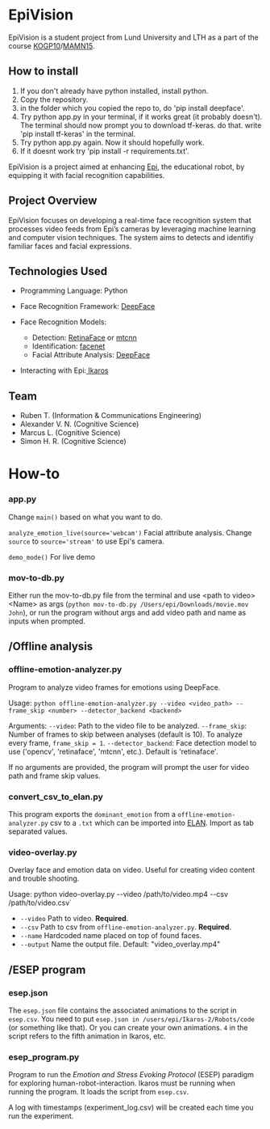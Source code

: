 # EpiVision

EpiVision is a student project from Lund University and LTH as a part of the course [KOGP10](https://www.fil.lu.se/en/course/KOGP10/)/[MAMN15](https://kurser.lth.se/kursplaner/24_25/MAMN15.html). 

## How to install

1. If you don't already have python installed, install python.
2. Copy the repository.
3. in the folder which you copied the repo to, do 'pip install deepface'.
4. Try python app.py in your terminal, if it works great (it probably doesn't). The terminal should now prompt you to download tf-keras. do that. write 'pip install tf-keras' in the terminal.
5. Try python app.py again. Now it should hopefully work.
6. If it doesnt work try 'pip install -r requirements.txt'.

EpiVision is a project aimed at enhancing [Epi](https://github.com/birgerjohansson/Epi), the educational robot, by equipping it with facial recognition capabilities. 

## Project Overview

EpiVision focuses on developing a real-time face recognition system that processes video feeds from Epi’s cameras by leveraging machine learning and computer vision techniques. The system aims to detects and identifiy familiar faces and facial expressions.

## Technologies Used

- Programming Language: Python
- Face Recognition Framework: [DeepFace](https://github.com/serengil/deepface)
- Face Recognition Models:
  - Detection: [RetinaFace](https://github.com/serengil/retinaface) or [mtcnn](https://github.com/ipazc/mtcnn)
  - Identification: [facenet](https://github.com/davidsandberg/facenet)
  - Facial Attribute Analysis: [DeepFace](https://github.com/serengil/deepface)
  
- Interacting with Epi:[ Ikaros](https://github.com/ikaros-project/ikaros)

## Team

- Ruben T. (Information & Communications Engineering)
- Alexander V. N. (Cognitive Science)
- Marcus L. (Cognitive Science)
-  Simon H. R. (Cognitive Science)

# How-to

### app.py

Change `main()` based on what you want to do.

`analyze_emotion_live(source='webcam')` Facial attribute analysis. Change `source` to `source='stream'` to use Epi's camera.

`demo_mode()` For live demo

### mov-to-db.py

Either run the mov-to-db.py file from the terminal and use \<path to video\> \<Name\> as args (`python mov-to-db.py /Users/epi/Downloads/movie.mov John`), or run the program without args and add video path and name as inputs when prompted.

## /Offline analysis

### offline-emotion-analyzer.py

Program to analyze video frames for emotions using DeepFace.

Usage:
    `python offline-emotion-analyzer.py --video <video_path> --frame_skip <number> --detector_backend <backend>`

Arguments:
   `--video`: Path to the video file to be analyzed.
    `--frame_skip`: Number of frames to skip between analyses (default is 10). To analyze every frame, `frame_skip = 1`.
    `--detector_backend`: Face detection model to use ('opencv', 'retinaface', 'mtcnn', etc.).
                       Default is 'retinaface'.

If no arguments are provided, the program will prompt the user for video path and frame skip values.

### convert_csv_to_elan.py

This program exports the `dominant_emotion` from a `offline-emotion-analyzer.py` csv to a `.txt` which can be imported into [ELAN](https://archive.mpi.nl/tla/elan). Import as tab separated values.

### video-overlay.py

Overlay face and emotion data on video. Useful for creating video content and trouble shooting.

Usage: python video-overlay.py --video /path/to/video.mp4 --csv /path/to/video.csv`

- `--video` Path to video. **Required**.
- `--csv` Path to csv from `offline-emotion-analyzer.py`. **Required**.
- `--name` Hardcoded name placed on top of found faces.
- `--output` Name the output file. Default: "video_overlay.mp4"

## /ESEP program

### esep.json

The `esep.json` file contains the associated animations to the script in `esep.csv`. You need to put `esep.json in /users/epi/Ikaros-2/Robots/code` (or something like that). Or you can create your own animations.  `4` in the script refers to the fifth animation in Ikaros, etc.

### esep_program.py

Program to run the *Emotion and Stress Evoking Protocol* (ESEP) paradigm for exploring human-robot-interaction. Ikaros must be running when running the program. It loads the script from `esep.csv`. 

A log with timestamps (experiment_log.csv) will be created each time you run the experiment. 

